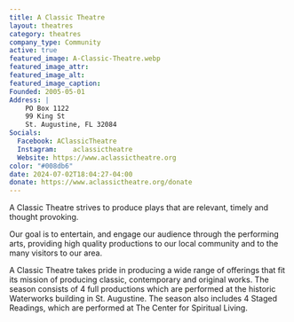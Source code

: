 ```yaml
---
title: A Classic Theatre
layout: theatres
category: theatres
company_type: Community
active: true
featured_image: A-Classic-Theatre.webp
featured_image_attr:
featured_image_alt:
featured_image_caption:
Founded: 2005-05-01
Address: |
    PO Box 1122
    99 King St
    St. Augustine, FL 32084
Socials: 
  Facebook: AClassicTheatre
  Instagram: 	aclassictheatre
  Website: https://www.aclassictheatre.org
color: "#008db6"
date: 2024-07-02T18:04:27-04:00
donate: https://www.aclassictheatre.org/donate
---
```

A Classic Theatre strives to produce plays that are relevant, timely and thought provoking.

Our goal is to entertain, and engage our audience through the performing arts, providing high quality productions to our local community and to the many visitors to our area.

A Classic Theatre takes pride in producing a wide range of offerings that fit its mission of producing classic, contemporary and original works. The season consists of 4 full productions which are performed at the historic Waterworks building in St. Augustine. The season also includes 4 Staged Readings, which are performed at The Center for Spiritual Living.